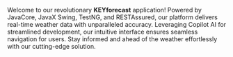 Welcome to our revolutionary **KEYforecast** application! Powered by JavaCore, JavaX Swing, TestNG, and RESTAssured, our platform delivers real-time weather data with unparalleled accuracy. Leveraging Copilot AI for streamlined development, our intuitive interface ensures seamless navigation for users. Stay informed and ahead of the weather effortlessly with our cutting-edge solution.
